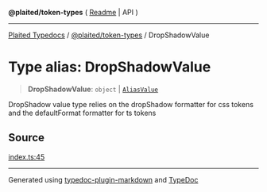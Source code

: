 **@plaited/token-types** ( [Readme](../README.md) \| API )

***

[Plaited Typedocs](../../../modules.md) / [@plaited/token-types](../modules.md) / DropShadowValue

# Type alias: DropShadowValue

> **DropShadowValue**: `object` \| [`AliasValue`](AliasValue.md)

DropShadow value type relies on the dropShadow formatter for css tokens
and the defaultFormat formatter for ts tokens

## Source

[index.ts:45](https://github.com/plaited/plaited/blob/317e868/libs/token-types/src/index.ts#L45)

***

Generated using [typedoc-plugin-markdown](https://www.npmjs.com/package/typedoc-plugin-markdown) and [TypeDoc](https://typedoc.org/)
